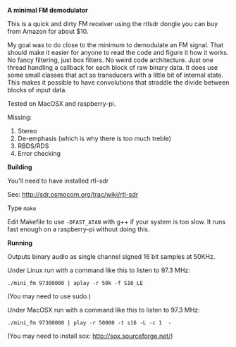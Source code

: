 **A minimal FM demodulator**

This is a quick and dirty FM receiver using the rtlsdr dongle you can buy from Amazon for about $10.

My goal was to do close to the minimum to demodulate an FM signal.
That should make it easier for anyone to read the code and figure it how it works.
No fancy filtering, just box filters.
No weird code architecture.
Just one thread handling a callback for each block of raw binary data.
It does use some small classes that act as transducers with a little bit of internal state.
This makes it possible to have convolutions that straddle the divide between
blocks of input data.

Tested on MacOSX and raspberry-pi.

Missing:
1. Stereo
2. De-emphasis (which is why there is too much treble)
3. RBDS/RDS
4. Error checking

**Building**

You'll need to have installed rtl-sdr

See: http://sdr.osmocom.org/trac/wiki/rtl-sdr

Type `make`

Edit Makefile to use `-DFAST_ATAN` with g++ if your system is too slow.
It runs fast enough on a raspberry-pi without doing this.

**Running**

Outputs binary audio as single channel signed 16 bit samples at 50KHz.

Under Linux run with a command like this to listen to 97.3 MHz:

`./mini_fm 97300000 | aplay -r 50k -f S16_LE`

(You may need to use sudo.)

Under MacOSX run with a command like this to listen to 97.3 MHz:

`./mini_fm 97300000 | play -r 50000 -t s16 -L -c 1  -`

(You may need to install sox: http://sox.sourceforge.net/)
